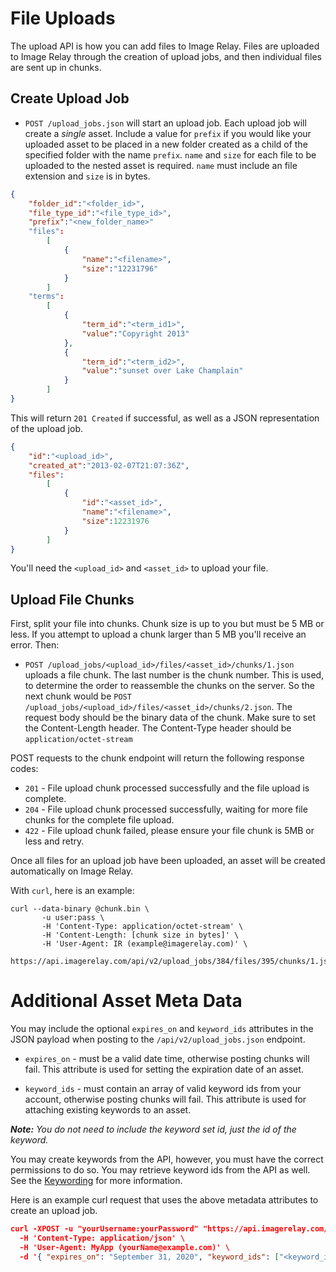 
File Uploads
=======

The upload API is how you can add files to Image Relay. Files are uploaded to Image Relay through the creation of upload jobs, and then individual files are sent up in chunks.

Create Upload Job
-----------------

* `POST /upload_jobs.json` will start an upload job. Each upload job will create a *single* asset.
Include a value for `prefix` if you would like your uploaded asset to be placed in a new folder created as a child of the specified folder with the name `prefix`. `name` and `size` for each file to be uploaded to the nested asset is required. `name` must include an file extension and `size` is in bytes.

```json
{
    "folder_id":"<folder_id>",
    "file_type_id":"<file_type_id>",
    "prefix":"<new_folder_name>"
    "files":
        [
            {
                "name":"<filename>",
                "size":"12231796"
            }
        ]
    "terms":
        [
            {
                "term_id":"<term_id1>",
                "value":"Copyright 2013"
            },
            {
                "term_id":"<term_id2>",
                "value":"sunset over Lake Champlain"
            }
        ]
}
```

This will return `201 Created` if successful, as well as a JSON representation of the upload job.

```json
{
    "id":"<upload_id>",
    "created_at":"2013-02-07T21:07:36Z",
    "files":
        [
            {
                "id":"<asset_id>",
                "name":"<filename>",
                "size":12231976
            }
        ]
}
```

You'll need the `<upload_id>` and `<asset_id>` to upload your file.

Upload File Chunks
-------------------

First, split your file into chunks. Chunk size is up to you but must be 5 MB or less. If you attempt to upload a chunk larger than 5 MB you'll receive an error.
Then:

* `POST /upload_jobs/<upload_id>/files/<asset_id>/chunks/1.json` uploads a file chunk. The last number is the chunk number. This is used,
to determine the order to reassemble the chunks on the server. So the next chunk would be `POST /upload_jobs/<upload_id>/files/<asset_id>/chunks/2.json`.
The request body should be the binary data of the chunk. Make sure to set the Content-Length header. The Content-Type header should be `application/octet-stream`

POST requests to the chunk endpoint will return the following response codes:

* `201` - File upload chunk processed successfully and the file upload is complete.
* `204` - File upload chunk processed successfully, waiting for more file chunks for the complete file upload.
* `422` - File upload chunk failed, please ensure your file chunk is 5MB or less and retry.

Once all files for an upload job have been uploaded, an asset will be created automatically on Image Relay.

With `curl`, here is an example:

```shell
curl --data-binary @chunk.bin \
       -u user:pass \
       -H 'Content-Type: application/octet-stream' \
       -H 'Content-Length: [chunk size in bytes]' \
       -H 'User-Agent: IR (example@imagerelay.com)' \
       https://api.imagerelay.com/api/v2/upload_jobs/384/files/395/chunks/1.json
```


# Additional Asset Meta Data

You may include the optional `expires_on` and `keyword_ids` attributes in the JSON payload when posting to the `/api/v2/upload_jobs.json` endpoint.

* `expires_on` - must be a valid date time, otherwise posting chunks will fail. This attribute is used for setting the expiration date of an asset.

* `keyword_ids` - must contain an array of valid keyword ids from your account, otherwise posting chunks will fail. This attribute is used for attaching existing keywords to an asset.

_**Note:** You do not need to include the keyword set id, just the id of the keyword._

You may create keywords from the API, however, you must have the correct permissions to do so. You may retrieve keyword ids from the API as well. See the [Keywording](https://github.com/imagerelay/API/blob/master/sections/keywording.md) for more information.

Here is an example curl request that uses the above metadata attributes to create an upload job.

```json
curl -XPOST -u "yourUsername:yourPassword" "https://api.imagerelay.com/api/v2/upload_jobs.json" \
  -H 'Content-Type: application/json' \
  -H 'User-Agent: MyApp (yourName@example.com)' \
  -d '{ "expires_on": "September 31, 2020", "keyword_ids": ["<keyword_id1", "<keyword_id2", "<keyword_id3"], "prefix": "", "folder_id":"<folder_id>","file_type_id":"<file_type_id>", "terms":[], "files": [ {"name": "<filename>", "size": "7387" } ] }'
```
